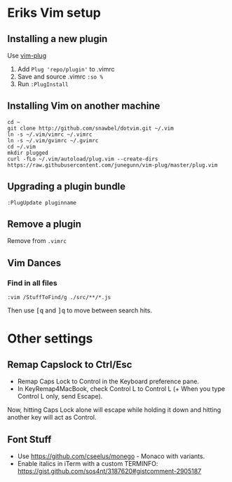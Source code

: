 # Eriks Vim setup

## Installing a new plugin 
Use [vim-plug](https://github.com/junegunn/vim-plug)

1. Add `Plug 'repo/plugin'` to .vimrc
2. Save and source .vimrc `:so %`
3. Run `:PlugInstall`

## Installing Vim on another machine

    cd ~
    git clone http://github.com/snawbel/dotvim.git ~/.vim
    ln -s ~/.vim/vimrc ~/.vimrc
    ln -s ~/.vim/gvimrc ~/.gvimrc
    cd ~/.vim
    mkdir plugged
    curl -fLo ~/.vim/autoload/plug.vim --create-dirs https://raw.githubusercontent.com/junegunn/vim-plug/master/plug.vim

## Upgrading a plugin bundle

`:PlugUpdate pluginname`

## Remove a plugin

Remove from `.vimrc`

## Vim Dances

### Find in all files

`:vim /StuffToFind/g ./src/**/*.js`

Then use <kbd>[</kbd><kbd>q</kbd> and <kbd>]</kbd><kbd>q</kbd> to move between search hits.
    
# Other settings

## Remap Capslock to Ctrl/Esc

- Remap Caps Lock to Control in the Keyboard preference pane.
- In KeyRemap4MacBook, check Control L to Control L (+ When you type Control L only, send Escape).

Now, hitting Caps Lock alone will escape while holding it down and hitting another key will act as Control.

## Font Stuff

- Use https://github.com/cseelus/monego - Monaco with variants.
- Enable italics in iTerm with a custom TERMINFO: https://gist.github.com/sos4nt/3187620#gistcomment-2905187




